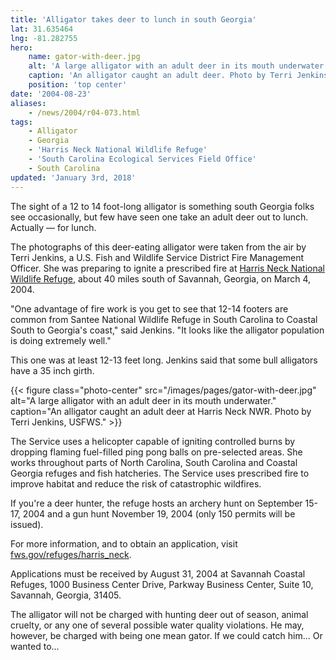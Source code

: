 ```yaml
---
title: 'Alligator takes deer to lunch in south Georgia'
lat: 31.635464
lng: -81.282755
hero:
    name: gator-with-deer.jpg
    alt: 'A large alligator with an adult deer in its mouth underwater.'
    caption: 'An alligator caught an adult deer. Photo by Terri Jenkins, USFWS.'
    position: 'top center'
date: '2004-08-23'
aliases:
    - /news/2004/r04-073.html
tags:
    - Alligator
    - Georgia
    - 'Harris Neck National Wildlife Refuge'
    - 'South Carolina Ecological Services Field Office'
    - South Carolina
updated: 'January 3rd, 2018'
---
```


The sight of a 12 to 14 foot-long alligator is something south Georgia folks see occasionally, but few have seen one take an adult deer out to lunch. Actually &mdash; for lunch.

The photographs of this deer-eating alligator were taken from the air by Terri Jenkins, a U.S. Fish and Wildlife Service District Fire Management Officer. She was preparing to ignite a prescribed fire at [Harris Neck National Wildlife Refuge](https://www.fws.gov/refuge/harris_neck), about 40 miles south of Savannah, Georgia, on March 4, 2004.

"One advantage of fire work is you get to see that 12-14 footers are common from Santee National Wildlife Refuge in South Carolina to Coastal South to Georgia's coast," said Jenkins. "It looks like the alligator population is doing extremely well."

This one was at least 12-13 feet long. Jenkins said that some bull alligators have a 35 inch girth.

{{< figure class="photo-center" src="/images/pages/gator-with-deer.jpg" alt="A large alligator with an adult deer in its mouth underwater." caption="An alligator caught an adult deer at Harris Neck NWR. Photo by Terri Jenkins, USFWS." >}}

The Service uses a helicopter capable of igniting controlled burns by dropping flaming fuel-filled ping pong balls on pre-selected areas. She works throughout parts of North Carolina, South Carolina and Coastal Georgia refuges and fish hatcheries. The Service uses prescribed fire to improve habitat and reduce the risk of catastrophic wildfires.

If you're a deer hunter, the refuge hosts an archery hunt on September 15-17, 2004 and a gun hunt November 19, 2004 (only 150 permits will be issued).

For more information, and to obtain an application, visit [fws.gov/refuges/harris_neck](https://www.fws.gov/refuge/harris_neck).

Applications must be received by August 31, 2004 at Savannah Coastal Refuges, 1000 Business Center Drive, Parkway Business Center, Suite 10, Savannah, Georgia, 31405.

The alligator will not be charged with hunting deer out of season, animal cruelty, or any one of several possible water quality violations. He may, however, be charged with being one mean gator. If we could catch him... Or wanted to...
